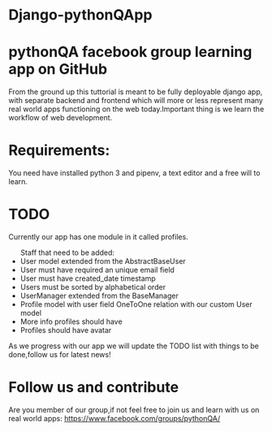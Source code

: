 # Django-pythonQApp
# pythonQA facebook group learning app on GitHub

From the ground up this tuttorial is meant to be fully deployable django app,
with separate backend and frontend which will more or less represent many real world apps 
functioning on the web today.Important thing is we learn the workflow of web development.

# Requirements:
You need have installed python 3 and pipenv, 
a text editor and a free will to learn.

# TODO
Currently our app has one module in it called profiles.
<ul>Staff that need to be added:
  <li>User model extended from the AbstractBaseUser</li>
  <li>User must have required an unique email field</li>
  <li>User must have created_date timestamp</li>
  <li>Users must be sorted by alphabetical order</li>
  <li>UserManager extended from the BaseManager</li>
  <li>Profile model with user field OneToOne relation with our custom User model</li>
  <li>More info profiles should have</li>
  <li>Profiles should have avatar</li>
</ul>
As we progress with our app we will update the TODO list with things to be done,follow us
for latest news!

# Follow us and contribute
Are you member of our group,if not feel free to join us and learn with us on real world apps:
https://www.facebook.com/groups/pythonQA/
